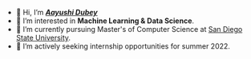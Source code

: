 - 👋 Hi, I’m [_**Aayushi Dubey**_](https://www.linkedin.com/in/aayushidubey16/)
- 👀 I’m interested in **Machine Learning & Data Science**.
- 🌱 I’m currently pursuing Master's of Computer Science at [San Diego State University](https://cs.sdsu.edu/). 
- 💞️ I’m actively seeking internship opportunities for summer 2022.

<!---
aayushidubey16/aayushidubey16 is a ✨ special ✨ repository because its `README.md` (this file) appears on your GitHub profile.
You can click the Preview link to take a look at your changes.
--->
